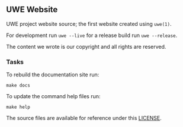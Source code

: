 ## UWE Website

UWE project website source; the first website created using `uwe(1)`.

For development run `uwe --live` for a release build run `uwe --release`.

The content we wrote is our copyright and all rights are reserved.

### Tasks

To rebuild the documentation site run:

```
make docs
```

To update the command help files run:

```
make help
```

The source files are available for reference under this [LICENSE](/LICENSE).
